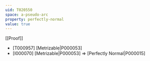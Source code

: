 ```yaml
---
uid: T020550
space: a-pseudo-arc
property: perfectly-normal
value: true
---
```

[[Proof]]

* [T000957] [Metrizable|P000053]
* [I000070] [Metrizable|P000053] => [Perfectly Normal|P000015]

